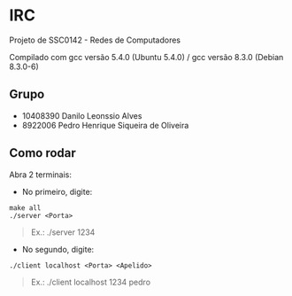 # IRC
Projeto de SSC0142 - Redes de Computadores

Compilado com gcc versão 5.4.0 (Ubuntu 5.4.0) / gcc versão 8.3.0 (Debian 8.3.0-6)

## Grupo
* 10408390 Danilo Leonssio Alves
* 8922006 Pedro Henrique Siqueira de Oliveira

## Como rodar
Abra 2 terminais:

* No primeiro, digite:
```
make all
./server <Porta>
```
> Ex.: ./server 1234

* No segundo, digite:
```
./client localhost <Porta> <Apelido>
```
> Ex.: ./client localhost 1234 pedro
